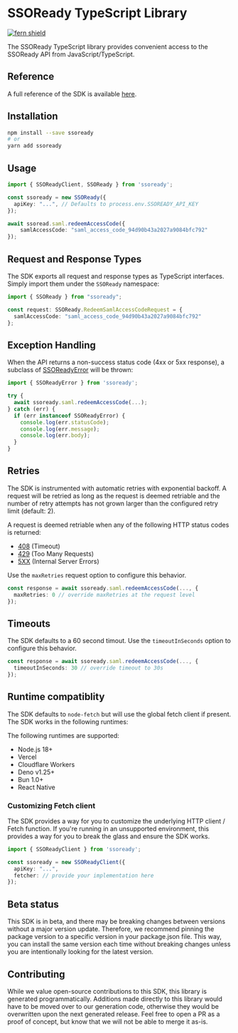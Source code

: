 # SSOReady TypeScript Library

[![fern shield](https://img.shields.io/badge/%F0%9F%8C%BF-SDK%20generated%20by%20Fern-brightgreen)](https://buildwithfern.com/)

The SSOReady TypeScript library provides convenient access to the SSOReady API from JavaScript/TypeScript.

## Reference

A full reference of the SDK is available [here](./reference.md).

## Installation

```bash
npm install --save ssoready
# or
yarn add ssoready
```

## Usage

```typescript
import { SSOReadyClient, SSOReady } from 'ssoready';

const ssoready = new SSOReady({
  apiKey: "...", // Defaults to process.env.SSOREADY_API_KEY
});

await ssoread.saml.redeemAccessCode({
    samlAccessCode: "saml_access_code_94d90b43a2027a9084bfc792"
});
```

## Request and Response Types

The SDK exports all request and response types as TypeScript interfaces. Simply 
import them under the `SSOReady` namespace: 

```ts
import { SSOReady } from "ssoready"; 

const request: SSOReady.RedeemSamlAccessCodeRequest = {
  samlAccessCode: "saml_access_code_94d90b43a2027a9084bfc792"
};
```

## Exception Handling

When the API returns a non-success status code (4xx or 5xx response), 
a subclass of [SSOReadyError](./src/errors/SSOReadyError.ts) will be thrown:

```ts
import { SSOReadyError } from 'ssoready';

try {
  await ssoready.saml.redeemAccessCode(...);
} catch (err) {
  if (err instanceof SSOReadyError) {
    console.log(err.statusCode); 
    console.log(err.message);
    console.log(err.body); 
  }
}
```

## Retries

The SDK is instrumented with automatic retries with exponential backoff. A request will be
retried as long as the request is deemed retriable and the number of retry attempts has not grown larger
than the configured retry limit (default: 2).

A request is deemed retriable when any of the following HTTP status codes is returned:

- [408](https://developer.mozilla.org/en-US/docs/Web/HTTP/Status/408) (Timeout)
- [429](https://developer.mozilla.org/en-US/docs/Web/HTTP/Status/429) (Too Many Requests)
- [5XX](https://developer.mozilla.org/en-US/docs/Web/HTTP/Status/500) (Internal Server Errors)
  
Use the `maxRetries` request option to configure this behavior. 

```ts
const response = await ssoready.saml.redeemAccessCode(..., {
  maxRetries: 0 // override maxRetries at the request level
});
```

## Timeouts

The SDK defaults to a 60 second timout. Use the `timeoutInSeconds` option to 
configure this behavior. 

```ts
const response = await ssoready.saml.redeemAccessCode(..., {
  timeoutInSeconds: 30 // override timeout to 30s
});
```

## Runtime compatiblity

The SDK defaults to `node-fetch` but will use the global fetch client if present. The SDK 
works in the following runtimes: 

The following runtimes are supported:

- Node.js 18+ 
- Vercel 
- Cloudflare Workers
- Deno v1.25+
- Bun 1.0+
- React Native

### Customizing Fetch client

The SDK provides a way for you to customize the underlying HTTP client / Fetch function. If you're 
running in an unsupported environment, this provides a way for you to break the glass and 
ensure the SDK works. 

```ts
import { SSOReadyClient } from 'ssoready';

const ssoready = new SSOReadyClient({
  apiKey: "...",
  fetcher: // provide your implementation here
});
```

## Beta status

This SDK is in beta, and there may be breaking changes between versions without a major version update. 
Therefore, we recommend pinning the package version to a specific version in your package.json file. 
This way, you can install the same version each time without breaking changes unless you are 
intentionally looking for the latest version.

## Contributing

While we value open-source contributions to this SDK, this library is generated programmatically. 
Additions made directly to this library would have to be moved over to our generation code, 
otherwise they would be overwritten upon the next generated release. Feel free to open a 
PR as a proof of concept, but know that we will not be able to merge it as-is. 

